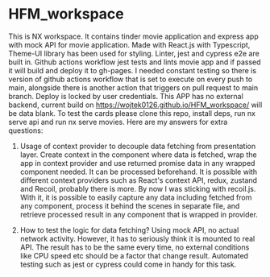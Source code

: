 # HFM_workspace
This is NX workspace.
It contains tinder movie application and express app with mock API for movie application. Made with React.js with Typescript, Theme-UI library has been used for styling. Linter, jest and cypress e2e are built in. Github actions workflow jest tests and lints movie app and if passed it will build and deploy it to gh-pages. I needed constant testing so there is version of github actions workflow that is set to execute on every push to main, alongside there is another action that triggers on pull request to main branch. Deploy is locked by user credentials. This APP has no external backend, current build on https://wojtek0126.github.io/HFM_workspace/ will be data blank. To test the cards please clone this repo, install deps, run nx serve api and run nx serve movies. Here are my answers for extra questions:   
1. Usage of context provider to decouple data fetching from presentation layer. Create context in the component where data is fetched, wrap the app in context provider and use returned promise data in any wrapped component needed. It can be processed beforehand.
   It is possible with different context providers such as React's context API, redux, zustand and Recoil, probably there is more.
   By now I was sticking with recoil.js. With it, it is possible to easily capture any data including fetched from any component, process it behind the scenes in separate file,
   and retrieve processed result in any component that is wrapped in provider.

2. How to test the logic for data fetching? Using mock API, no actual network activity. However, it has to seriously think it is mounted to real API. The result has to be
	the same every time, no external conditions like CPU speed etc should be a factor that change result. Automated testing such as jest or cypress could come in handy for this task. 	
